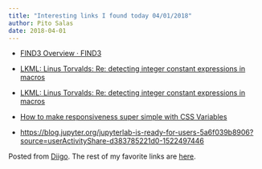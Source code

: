 ```yaml
---
title: "Interesting links I found today 04/01/2018"
author: Pito Salas
date: 2018-04-01
---
```




  * [FIND3 Overview · FIND3](<https://www.internalpositioning.com/doc/overview.md>)

  * [LKML: Linus Torvalds: Re: detecting integer constant expressions in macros](<https://lkml.org/lkml/2018/3/20/845>)

  * [LKML: Linus Torvalds: Re: detecting integer constant expressions in macros](<https://lkml.org/lkml/2018/3/20/845>)

  * [How to make responsiveness super simple with CSS Variables](<https://medium.freecodecamp.org/how-to-make-responsiveness-super-simple-with-css-variables-8c90ebf80d7f>)

  * <https://blog.jupyter.org/jupyterlab-is-ready-for-users-5a6f039b8906?source=userActivityShare-d383785221d0-1522497446>

Posted from [Diigo](<https://www.diigo.com>). The rest of my favorite links
are [here](<https://www.diigo.com/user/pitosalas>).



